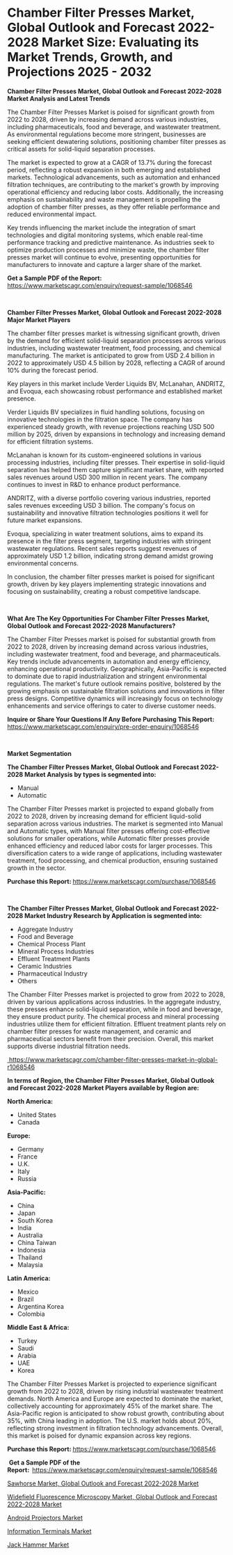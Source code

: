 <p><h1>Chamber Filter Presses Market, Global Outlook and Forecast 2022-2028 Market Size: Evaluating its Market Trends, Growth, and Projections 2025 - 2032</h1></p><p><strong>Chamber Filter Presses Market, Global Outlook and Forecast 2022-2028 Market Analysis and Latest Trends</strong></p>
<p><p>The Chamber Filter Presses Market is poised for significant growth from 2022 to 2028, driven by increasing demand across various industries, including pharmaceuticals, food and beverage, and wastewater treatment. As environmental regulations become more stringent, businesses are seeking efficient dewatering solutions, positioning chamber filter presses as critical assets for solid-liquid separation processes. </p><p>The market is expected to grow at a CAGR of 13.7% during the forecast period, reflecting a robust expansion in both emerging and established markets. Technological advancements, such as automation and enhanced filtration techniques, are contributing to the market's growth by improving operational efficiency and reducing labor costs. Additionally, the increasing emphasis on sustainability and waste management is propelling the adoption of chamber filter presses, as they offer reliable performance and reduced environmental impact.</p><p>Key trends influencing the market include the integration of smart technologies and digital monitoring systems, which enable real-time performance tracking and predictive maintenance. As industries seek to optimize production processes and minimize waste, the chamber filter presses market will continue to evolve, presenting opportunities for manufacturers to innovate and capture a larger share of the market.</p></p>
<p><strong>Get a Sample PDF of the Report:&nbsp;</strong> <a href="https://www.marketscagr.com/enquiry/request-sample/1068546?utm_campaign=2194&utm_medium=2&utm_source=Github&utm_content=ia&utm_term=21032025&utm_id=chamber-filter-presses-market-global-outlook-and-forecast-2022-2028">https://www.marketscagr.com/enquiry/request-sample/1068546</a></p>
<p>&nbsp;</p>
<p><strong>Chamber Filter Presses Market, Global Outlook and Forecast 2022-2028 Major Market Players</strong></p>
<p><p>The chamber filter presses market is witnessing significant growth, driven by the demand for efficient solid-liquid separation processes across various industries, including wastewater treatment, food processing, and chemical manufacturing. The market is anticipated to grow from USD 2.4 billion in 2022 to approximately USD 4.5 billion by 2028, reflecting a CAGR of around 10% during the forecast period.</p><p>Key players in this market include Verder Liquids BV, McLanahan, ANDRITZ, and Evoqua, each showcasing robust performance and established market presence. </p><p>Verder Liquids BV specializes in fluid handling solutions, focusing on innovative technologies in the filtration space. The company has experienced steady growth, with revenue projections reaching USD 500 million by 2025, driven by expansions in technology and increasing demand for efficient filtration systems.</p><p>McLanahan is known for its custom-engineered solutions in various processing industries, including filter presses. Their expertise in solid-liquid separation has helped them capture significant market share, with reported sales revenues around USD 300 million in recent years. The company continues to invest in R&D to enhance product performance.</p><p>ANDRITZ, with a diverse portfolio covering various industries, reported sales revenues exceeding USD 3 billion. The company's focus on sustainability and innovative filtration technologies positions it well for future market expansions.</p><p>Evoqua, specializing in water treatment solutions, aims to expand its presence in the filter press segment, targeting industries with stringent wastewater regulations. Recent sales reports suggest revenues of approximately USD 1.2 billion, indicating strong demand amidst growing environmental concerns.</p><p>In conclusion, the chamber filter presses market is poised for significant growth, driven by key players implementing strategic innovations and focusing on sustainability, creating a robust competitive landscape.</p></p>
<p>&nbsp;</p>
<p><strong>What Are The Key Opportunities For Chamber Filter Presses Market, Global Outlook and Forecast 2022-2028 Manufacturers?</strong></p>
<p><p>The Chamber Filter Presses market is poised for substantial growth from 2022 to 2028, driven by increasing demand across various industries, including wastewater treatment, food and beverage, and pharmaceuticals. Key trends include advancements in automation and energy efficiency, enhancing operational productivity. Geographically, Asia-Pacific is expected to dominate due to rapid industrialization and stringent environmental regulations. The market's future outlook remains positive, bolstered by the growing emphasis on sustainable filtration solutions and innovations in filter press designs. Competitive dynamics will increasingly focus on technology enhancements and service offerings to cater to diverse customer needs.</p></p>
<p><strong>Inquire or Share Your Questions If Any Before Purchasing This Report:</strong> <a href="https://www.marketscagr.com/enquiry/pre-order-enquiry/1068546?utm_campaign=2194&utm_medium=2&utm_source=Github&utm_content=ia&utm_term=21032025&utm_id=chamber-filter-presses-market-global-outlook-and-forecast-2022-2028">https://www.marketscagr.com/enquiry/pre-order-enquiry/1068546</a></p>
<p>&nbsp;</p>
<p><strong>Market Segmentation</strong></p>
<p><strong>The Chamber Filter Presses Market, Global Outlook and Forecast 2022-2028 Market Analysis by types is segmented into:</strong></p>
<p><ul><li>Manual</li><li>Automatic</li></ul></p>
<p><p>The Chamber Filter Presses market is projected to expand globally from 2022 to 2028, driven by increasing demand for efficient liquid-solid separation across various industries. The market is segmented into Manual and Automatic types, with Manual filter presses offering cost-effective solutions for smaller operations, while Automatic filter presses provide enhanced efficiency and reduced labor costs for larger processes. This diversification caters to a wide range of applications, including wastewater treatment, food processing, and chemical production, ensuring sustained growth in the sector.</p></p>
<p><strong>Purchase this Report:&nbsp;</strong><a href="https://www.marketscagr.com/purchase/1068546?utm_campaign=2194&utm_medium=2&utm_source=Github&utm_content=ia&utm_term=21032025&utm_id=chamber-filter-presses-market-global-outlook-and-forecast-2022-2028">https://www.marketscagr.com/purchase/1068546</a></p>
<p>&nbsp;</p>
<p><strong>The Chamber Filter Presses Market, Global Outlook and Forecast 2022-2028 Market Industry Research by Application is segmented into:</strong></p>
<p><ul><li>Aggregate Industry</li><li>Food and Beverage</li><li>Chemical Process Plant</li><li>Mineral Process Industries</li><li>Effluent Treatment Plants</li><li>Ceramic Industries</li><li>Pharmaceutical Industry</li><li>Others</li></ul></p>
<p><p>The Chamber Filter Presses market is projected to grow from 2022 to 2028, driven by various applications across industries. In the aggregate industry, these presses enhance solid-liquid separation, while in food and beverage, they ensure product purity. The chemical process and mineral processing industries utilize them for efficient filtration. Effluent treatment plants rely on chamber filter presses for waste management, and ceramic and pharmaceutical sectors benefit from their precision. Overall, this market supports diverse industrial filtration needs.</p></p>
<p><a href="https://www.marketscagr.com/chamber-filter-presses-market-in-global-r1068546?utm_campaign=2194&utm_medium=2&utm_source=Github&utm_content=ia&utm_term=21032025&utm_id=chamber-filter-presses-market-global-outlook-and-forecast-2022-2028">&nbsp;https://www.marketscagr.com/chamber-filter-presses-market-in-global-r1068546</a></p>
<p><strong>In terms of Region, the Chamber Filter Presses Market, Global Outlook and Forecast 2022-2028 Market Players available by Region are:</strong></p>
<p>
    <p> <strong> North America: </strong>
        <ul>
            <li>United States</li>
            <li>Canada</li>
        </ul>
        </p> 
    <p> <strong> Europe: </strong>
        <ul>
            <li>Germany</li>
            <li>France</li>
            <li>U.K.</li>
            <li>Italy</li>
            <li>Russia</li>
        </ul>
        </p> 
    <p> <strong> Asia-Pacific: </strong>
        <ul>
            <li>China</li>
            <li>Japan</li>
            <li>South Korea</li>
            <li>India</li>
            <li>Australia</li>
            <li>China Taiwan</li>
            <li>Indonesia</li>
            <li>Thailand</li>
            <li>Malaysia</li>
        </ul>
        </p> 
    <p> <strong> Latin America: </strong>
        <ul>
            <li>Mexico</li>
            <li>Brazil</li>
            <li>Argentina Korea</li>
            <li>Colombia</li>
        </ul>
        </p> 
    <p> <strong> Middle East & Africa: </strong>
        <ul>
            <li>Turkey</li>
            <li>Saudi</li>
            <li>Arabia</li>
            <li>UAE</li>
            <li>Korea</li>
        </ul>
    </p>
    </p>
<p><p>The Chamber Filter Presses Market is projected to experience significant growth from 2022 to 2028, driven by rising industrial wastewater treatment demands. North America and Europe are expected to dominate the market, collectively accounting for approximately 45% of the market share. The Asia-Pacific region is anticipated to show robust growth, contributing about 35%, with China leading in adoption. The U.S. market holds about 20%, reflecting strong investment in filtration technology advancements. Overall, this market is poised for dynamic expansion across key regions.</p></p>
<p><strong>Purchase this Report: </strong><a href="https://www.marketscagr.com/purchase/1068546?utm_campaign=2194&utm_medium=2&utm_source=Github&utm_content=ia&utm_term=21032025&utm_id=chamber-filter-presses-market-global-outlook-and-forecast-2022-2028">https://www.marketscagr.com/purchase/1068546</a></p>
<p>&nbsp;<strong>Get a Sample PDF of the Report:&nbsp;&nbsp;</strong><a href="https://www.marketscagr.com/enquiry/request-sample/1068546?utm_campaign=2194&utm_medium=2&utm_source=Github&utm_content=ia&utm_term=21032025&utm_id=chamber-filter-presses-market-global-outlook-and-forecast-2022-2028">https://www.marketscagr.com/enquiry/request-sample/1068546</a></p>
<p><strong></strong></p>
<p><p><a href="https://github.com/miehldobin1w/Market-Research-Report-List-1/blob/main/sawhorse-market-global-outlook-and-forecast-2022-2028-market.md?utm_campaign=2194&utm_medium=2&utm_source=Github&utm_content=ia&utm_term=21032025&utm_id=chamber-filter-presses-market-global-outlook-and-forecast-2022-2028">Sawhorse Market, Global Outlook and Forecast 2022-2028 Market</a></p><p><a href="https://github.com/lickoalyanep/Market-Research-Report-List-1/blob/main/widefield-fluorescence-microscopy-market-global-outlook-and-forecast-2022-2028-market.md?utm_campaign=2194&utm_medium=2&utm_source=Github&utm_content=ia&utm_term=21032025&utm_id=chamber-filter-presses-market-global-outlook-and-forecast-2022-2028">Widefield Fluorescence Microscopy Market, Global Outlook and Forecast 2022-2028 Market</a></p><p><a href="https://www.linkedin.com/pulse/forecasting-android-projectors-market-expected-growth-rate-migqf?utm_campaign=2194&utm_medium=2&utm_source=Github&utm_content=ia&utm_term=21032025&utm_id=chamber-filter-presses-market-global-outlook-and-forecast-2022-2028">Android Projectors Market</a></p><p><a href="https://www.linkedin.com/pulse/information-terminals-industry-research-report-global-analysis-rwvhf?utm_campaign=2194&utm_medium=2&utm_source=Github&utm_content=ia&utm_term=21032025&utm_id=chamber-filter-presses-market-global-outlook-and-forecast-2022-2028">Information Terminals Market</a></p><p><a href="https://www.linkedin.com/pulse/key-drivers-jack-hammer-market-how-its-growing-82-cagr-kdtof?utm_campaign=2194&utm_medium=2&utm_source=Github&utm_content=ia&utm_term=21032025&utm_id=chamber-filter-presses-market-global-outlook-and-forecast-2022-2028">Jack Hammer Market</a></p></p>